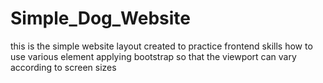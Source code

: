 # Simple_Dog_Website
this is the simple website layout created to practice frontend skills how to use various element applying bootstrap so that the viewport can vary according to screen sizes
